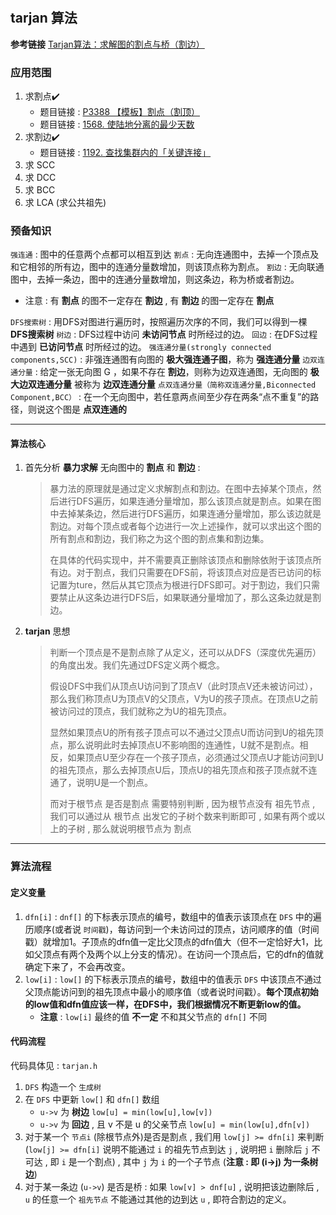 #

## tarjan 算法

**参考链接** [Tarjan算法：求解图的割点与桥（割边）](https://www.cnblogs.com/nullzx/p/7968110.html)

### 应用范围

1. 求割点✔️
   - 题目链接 : [P3388 【模板】割点（割顶）](https://www.luogu.com.cn/problem/P3388)
   - 题目链接 : [1568. 使陆地分离的最少天数](https://leetcode-cn.com/problems/minimum-number-of-days-to-disconnect-island/)
2. 求割边✔️
   - 题目链接 : [1192. 查找集群内的「关键连接」](https://leetcode-cn.com/problems/critical-connections-in-a-network/)
3. 求 SCC
4. 求 DCC
5. 求 BCC
6. 求 LCA (求公共祖先)

### 预备知识

`强连通` : 图中的任意两个点都可以相互到达
`割点` : 无向连通图中，去掉一个顶点及和它相邻的所有边，图中的连通分量数增加，则该顶点称为割点。
`割边` : 无向联通图中，去掉一条边，图中的连通分量数增加，则这条边，称为桥或者割边。

- 注意 : 有 **割点** 的图不一定存在 **割边** , 有 **割边** 的图一定存在 **割点**

`DFS搜索树` : 用DFS对图进行遍历时，按照遍历次序的不同，我们可以得到一棵 **DFS搜索树**
`树边` : DFS过程中访问 **未访问节点** 时所经过的边。
`回边` : 在DFS过程中遇到 **已访问节点** 时所经过的边。
`强连通分量(strongly connected components,SCC)` : 非强连通图有向图的 **极大强连通子图**，称为 **强连通分量**
`边双连通分量` : 给定一张无向图 G ，如果不存在 **割边**，则称为边双连通图，无向图的 **极大边双连通分量** 被称为 **边双连通分量**
`点双连通分量（简称双连通分量,Biconnected Component,BCC）` : 在一个无向图中，若任意两点间至少存在两条“点不重复”的路径，则说这个图是 **点双连通的**

---

#### 算法核心

1. 首先分析 **暴力求解** 无向图中的 **割点** 和 **割边** :

    > 暴力法的原理就是通过定义求解割点和割边。在图中去掉某个顶点，然后进行DFS遍历，如果连通分量增加，那么该顶点就是割点。如果在图中去掉某条边，然后进行DFS遍历，如果连通分量增加，那么该边就是割边。对每个顶点或者每个边进行一次上述操作，就可以求出这个图的所有割点和割边，我们称之为这个图的割点集和割边集。
    >
    > 在具体的代码实现中，并不需要真正删除该顶点和删除依附于该顶点所有边。对于割点，我们只需要在DFS前，将该顶点对应是否已访问的标记置为ture，然后从其它顶点为根进行DFS即可。对于割边，我们只需要禁止从这条边进行DFS后，如果联通分量增加了，那么这条边就是割边。

2. **tarjan** 思想

    > 判断一个顶点是不是割点除了从定义，还可以从DFS（深度优先遍历）的角度出发。我们先通过DFS定义两个概念。
    >
    > 假设DFS中我们从顶点U访问到了顶点V（此时顶点V还未被访问过），那么我们称顶点U为顶点V的父顶点，V为U的孩子顶点。在顶点U之前被访问过的顶点，我们就称之为U的祖先顶点。
    >
    > 显然如果顶点U的所有孩子顶点可以不通过父顶点U而访问到U的祖先顶点，那么说明此时去掉顶点U不影响图的连通性，U就不是割点。相反，如果顶点U至少存在一个孩子顶点，必须通过父顶点U才能访问到U的祖先顶点，那么去掉顶点U后，顶点U的祖先顶点和孩子顶点就不连通了，说明U是一个割点。
    >
    > 而对于根节点 是否是割点 需要特别判断 , 因为根节点没有 祖先节点 , 我们可以通过从 根节点 出发它的子树个数来判断即可 , 如果有两个或以上的子树 , 那么就说明根节点为 割点

---

### 算法流程

#### 定义变量

1. `dfn[i]` : `dnf[]` 的下标表示顶点的编号，数组中的值表示该顶点在 `DFS` 中的遍历顺序(或者说 `时间戳`)，每访问到一个未访问过的顶点，访问顺序的值（时间戳）就增加1。子顶点的dfn值一定比父顶点的dfn值大（但不一定恰好大1，比如父顶点有两个及两个以上分支的情况）。在访问一个顶点后，它的dfn的值就确定下来了，不会再改变。
2. `low[i]` : `low[]` 的下标表示顶点的编号，数组中的值表示 `DFS` 中该顶点不通过父顶点能访问到的祖先顶点中最小的顺序值（或者说时间戳）。**每个顶点初始的low值和dfn值应该一样，在DFS中，我们根据情况不断更新low的值。**
   - **注意** : `low[i]` 最终的值 **不一定** 不和其父节点的 `dfn[]` 不同

#### 代码流程

代码具体见 : `tarjan.h`

1. `DFS` 构造一个 `生成树`
2. 在 `DFS` 中更新 `low[]` 和 `dfn[]` 数组
   - `u->v` 为 **树边** `low[u] = min(low[u],low[v])`
   - `u->v` 为 **回边** , 且 v 不是 u 的父亲节点 `low[u] = min(low[u],dfn[v])`
3. 对于某一个 `节点i` (除根节点外)是否是割点 , 我们用 `low[j] >= dfn[i]` 来判断 (`low[j] >= dfn[i]` 说明不能通过 `i` 的祖先节点到达 `j` , 说明把 `i` 删除后 `j` 不可达 , 即 `i` 是一个割点) , 其中 `j` 为 `i` 的一个子节点 (**注意 : 即 (i->j) 为一条树边**)
4. 对于某一条边 (`u->v`) 是否是桥 : 如果 `low[v] > dnf[u]` , 说明把该边删除后 , `u` 的任意一个 `祖先节点` 不能通过其他的边到达 `u` , 即符合割边的定义。
